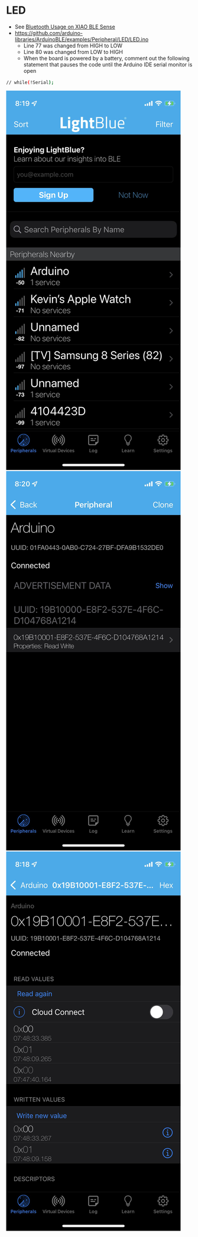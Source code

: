# LED
* See [Bluetooth Usage on XIAO BLE Sense](https://wiki.seeedstudio.com/XIAO-BLE-Sense-Bluetooth-Usage/)
* https://github.com/arduino-libraries/ArduinoBLE/examples/Peripheral/LED/LED.ino
  * Line 77 was changed from HIGH to LOW
  * Line 80 was changed from LOW to HIGH
  * When the board is powered by a battery, comment out the following statement that pauses the code until the Arduino IDE serial monitor is open
```sh
// while(!Serial);
```

![LightBlue1.jpg](/lesson6/xiao/ArduinoBLE/Peripheral/LightBlue1.jpg)
![LightBlue2.jpg](/lesson6/xiao/ArduinoBLE/Peripheral/LightBlue2.jpg)
![LightBlue3.jpg](/lesson6/xiao/ArduinoBLE/Peripheral/LightBlue3.jpg)
